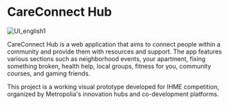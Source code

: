 # CareConnect Hub
![UI_english1](https://github.com/mametchi/CareConnect-UI-prototype/assets/37000065/c68a1f56-7dd0-41d7-8577-a0782d31b22c)

CareConnect Hub is a web application that aims to connect people within a community and provide them with resources and support. The app features various sections such as neighborhood events, your apartment, fixing something broken, health help, local groups, fitness for you, community courses, and gaming friends.

This project is a working visual prototype developed for IHME competition, organized by Metropolia's innovation hubs and co-development platforms.

